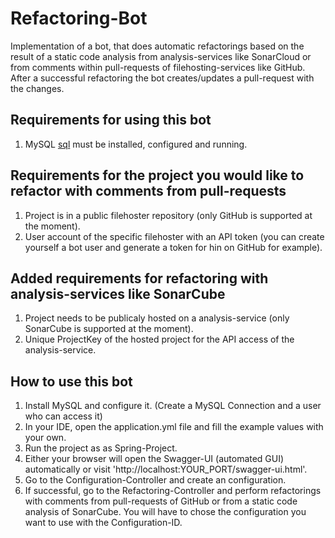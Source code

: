 # Refactoring-Bot

Implementation of a bot, that does automatic refactorings based on the result of a static code analysis from analysis-services like SonarCloud or from comments within pull-requests of filehosting-services like GitHub. After a successful refactoring the bot creates/updates a pull-request with the changes.

## Requirements for using this bot

1. MySQL [sql](https://www.mysql.com/de/products/community/) must be installed, configured and running.

## Requirements for the project you would like to refactor with comments from pull-requests

1. Project is in a public filehoster repository (only GitHub is supported at the moment).
2. User account of the specific filehoster with an API token (you can create yourself a bot user and generate a token for hin on GitHub for example).

## Added requirements for refactoring with analysis-services like SonarCube
1. Project needs to be publicaly hosted on a analysis-service (only SonarCube is supported at the moment).
2. Unique ProjectKey of the hosted project for the API access of the analysis-service.

## How to use this bot

1. Install MySQL and configure it. (Create a MySQL Connection and a user who can access it)
2. In your IDE, open the application.yml file and fill the example values with your own.
3. Run the project as as Spring-Project.
4. Either your browser will open the Swagger-UI (automated GUI) automatically or visit 'http://localhost:YOUR_PORT/swagger-ui.html'.
5. Go to the Configuration-Controller and create an configuration.
6. If successful, go to the Refactoring-Controller and perform refactorings with comments from pull-requests of GitHub or from a static code analysis of SonarCube. You will have to chose the configuration you want to use with the Configuration-ID.